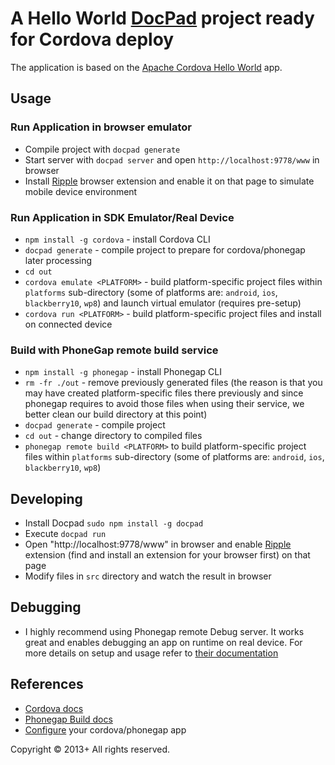 # A Hello World [DocPad](http://docpad.org) project ready for Cordova deploy

The application is based on the [Apache Cordova Hello World][cordova-app] app.

## Usage

### Run Application in browser emulator

  - Compile project with `docpad generate`
  - Start server with `docpad server` and open `http://localhost:9778/www` in
    browser
  - Install [Ripple](http://ripple.incubator.apache.org)
    browser extension and enable it on that page to simulate mobile device
    environment

### Run Application in SDK Emulator/Real Device

- `npm install -g cordova` - install Cordova CLI
- `docpad generate` - compile project to prepare for cordova/phonegap later
  processing
- `cd out`
- `cordova emulate <PLATFORM>` - build platform-specific project files
  within `platforms` sub-directory (some of platforms are: `android`,
  `ios`, `blackberry10`, `wp8`) and launch virtual emulator (requires
  pre-setup)
- `cordova run <PLATFORM>` - build platform-specific project files and install
  on connected device


### Build with PhoneGap remote build service

- `npm install -g phonegap` - install Phonegap CLI
- `rm -fr ./out` - remove previously generated files (the reason is that you
  may have created platform-specific files there previously and since phonegap
  requires to avoid those files when using their service, we better clean our
  build directory at this point)
- `docpad generate` - compile project
- `cd out` - change directory to compiled files
- `phonegap remote build <PLATFORM>` to build platform-specific project files
  within `platforms` sub-directory (some of platforms are: `android`,
  `ios`, `blackberry10`, `wp8`)


## Developing

- Install Docpad `sudo npm install -g docpad`
- Execute `docpad run`
- Open "http://localhost:9778/www" in browser and enable
  [Ripple](http://ripple.incubator.apache.org/) extension (find and install an
  extension for your browser first) on that page
- Modify files in `src` directory and watch the result in browser


## Debugging

- I highly recommend using Phonegap remote Debug server. It works great and
  enables debugging an app on runtime on real device. For more details on setup
  and usage refer to [their
  documentation](https://build.phonegap.com/docs/advanced-debugging)


## References

- [Cordova docs](http://cordova.apache.org/docs/en/edge/)
- [Phonegap Build docs](https://build.phonegap.com/docs)
- [Configure](https://build.phonegap.com/docs/config-xml) your cordova/phonegap app


Copyright &copy; 2013+ All rights reserved.

[cordova-app]: http://github.com/apache/cordova-app-hello-world
